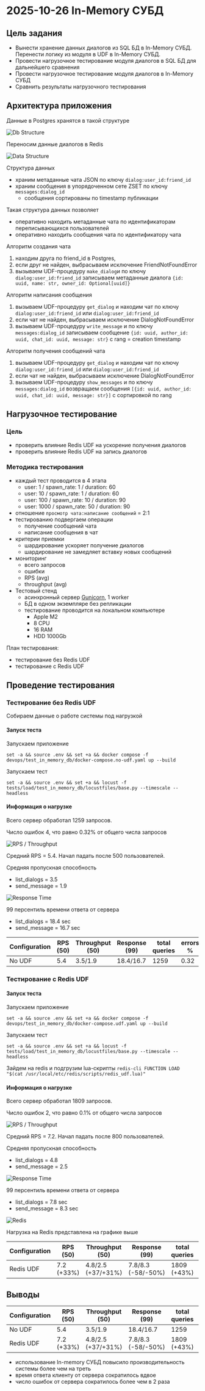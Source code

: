# 2025-10-26 In-Memory СУБД

## Цель задания
- Вынести хранение данных диалогов из SQL БД в In-Memory СУБД. Перенести логику из модуля в UDF в In-Memory СУБД.
- Провести нагрузочное тестирование модуля диалогов в SQL БД для дальнейшего сравнения
- Провести нагрузочное тестирование модуля диалогов в In-Memory СУБД
- Сравнить результаты нагрузочного тестирования

## Архитектура приложения

Данные в Postgres хранятся в такой структуре

![Db Structure](./media/db.png)

Переносим данные диалогов в Redis

![Data Structure](./media/data-structure.png)

Структура данных
- храним метаданные чата JSON по ключу `dialog:user_id:friend_id`
- храним сообщения в упорядоченном сете ZSET по ключу `messages:dialog_id`
  - сообщения сортированы по timestamp публикации

Такая структура данных позволяет
- оперативно находить метаданные чата по идентификаторам переписывающихся пользователей
- оперативно находить сообщения чата по идентификатору чата

Алгоритм создания чата
1. находим друга по friend_id в Postgres,
2. если друг не найден, выбрасываем исключение FriendNotFoundError
2. вызываем UDF-процедуру `make_dialog`и по ключу `dialog:user_id:friend_id` записываем метаданные диалога `{id: uuid, name: str, owner_id: Optional[uuid]}`

Алгоритм написания сообщения
1. вызываем UDF-процедуру `get_dialog` и находим чат по ключу `dialog:user_id:friend_id` или `dialog:user_id:friend_id`
2. если чат не найден, выбрасываем исключение DialogNotFoundError
3. вызываем UDF-процедуру `write_message` и по ключу `messages:dialog_id` записываем сообщение `{id: uuid, author_id: uuid, chat_id: uuid, message: str}` с rang = creation timestamp

Алгоритм получения сообщений чата
1. вызываем UDF-процедуру `get_dialog` и находим чат по ключу `dialog:user_id:friend_id` или `dialog:user_id:friend_id`
2. если чат не найден, выбрасываем исключение DialogNotFoundError
3. вызываем UDF-процедуру `show_messages` и по ключу `messages:dialog_id` возвращаем сообщения `[{id: uuid, author_id: uuid, chat_id: uuid, message: str}]` с сортировкой по rang

## Нагрузочное тестирование

### Цель
- проверить влияние Redis UDF на ускорение получения диалогов
- проверить влияние Redis UDF на запись диалогов

### Методика тестирования
- каждый тест проводится в 4 этапа
  - user: 1 / spawn_rate: 1 / duration: 60
  - user: 10 / spawn_rate: 1 / duration: 60
  - user: 100 / spawn_rate: 10 / duration: 90
  - user: 1000 / spawn_rate: 50 / duration: 90
- отношение `просмотр чата:написание сообщений` = 2:1
- тестированию подвергаем операции
  - получение сообщений чата
  - написание сообщения в чат
- критерии приемки
  - шардирование ускоряет получение диалогов
  - шардирование не замедляет вставку новых сообщений
- мониторинг
  - всего запросов
  - ошибки
  - RPS (avg)
  - throughput (avg)
- Тестовый стенд
  - асинхронный сервер [Gunicorn](https://gunicorn.org/), 1 worker
  - БД в одном экземпляре без репликации
  - тестирование проводится на локальном компьютере
    - Apple M2
    - 8 CPU
    - 16 RAM
    - HDD 1000Gb

План тестирования:
- тестирование без Redis UDF
- тестирование с Redis UDF

## Проведение тестирования

### Тестирование без Redis UDF

Собираем данные о работе системы под нагрузкой

#### Запуск теста

Запускаем приложение
```shell
set -a && source .env && set +a && docker compose -f devops/test_in_memory_db/docker-compose.no-udf.yaml up --build
```

Запускаем тест
```shell
set -a && source .env && set +a && locust -f tests/load/test_in_memory_db/locustfiles/base.py --timescale --headless
```

#### Информация о нагрузке

Всего сервер обработал 1259 запросов.

Число ошибок 4, что равно 0.32% от общего числа запросов

![RPS / Throughput](./media/rps-db.png)

Cредний RPS = 5.4.
Начал падать после 500 пользователей.

Средняя пропускная способность
- list_dialogs = 3.5
- send_message = 1.9

![Response Time](./media/response-db.png)

99 персентиль времени ответа от сервера
- list_dialogs = 18.4 sec
- send_message = 16.7 sec

| Configuration | RPS (50) | Throughput (50) | Response (99)  | total queries | errors %   |
|---------------|----------|-----------------|----------------|---------------|------------|
| No UDF        | 5.4      | 3.5/1.9         | 18.4/16.7      | 1259          | 0.32       |

### Тестирование с Redis UDF

#### Запуск теста

Запускаем приложение
```shell
set -a && source .env && set +a && docker compose -f devops/test_in_memory_db/docker-compose.udf.yaml up --build
```

Запускаем тест
```shell
set -a && source .env && set +a && locust -f tests/load/test_in_memory_db/locustfiles/base.py --timescale --headless
```

Зайдем на redis и подгрузим lua-скрипты `redis-cli FUNCTION LOAD "$(cat /usr/local/etc/redis/scripts/redis_udf.lua)"`

#### Информация о нагрузке

Всего сервер обработал 1809 запросов.

Число ошибок 2, что равно 0.1% от общего числа запросов

![RPS / Throughput](./media/rps-after.png)

Cредний RPS = 7.2.
Начал падать после 800 пользователей.

Средняя пропускная способность
- list_dialogs = 4.8
- send_message = 2.5

![Response Time](./media/response-udf.png)

99 персентиль времени ответа от сервера
- list_dialogs = 7.8 sec
- send_message = 8.3 sec

![Redis](./media/redis-udf.png)

Нагрузка на Redis представлена на графике выше


| Configuration | RPS (50)    | Throughput (50)    | Response (99)        | total queries | errors %   |
|---------------|-------------|--------------------|----------------------|---------------|------------|
| Redis UDF     | 7.2 (+33%)  | 4.8/2.5 (+37/+31%) | 7.8/8.3 (-58/-50%) | 1809 (+43%)   | 0.1 (-66%) |


## Выводы

| Configuration | RPS (50)   | Throughput (50)    | Response (99)        | total queries | errors %   |
|---------------|------------|--------------------|----------------------|---------------|------------|
| No UDF        | 5.4        | 3.5/1.9            | 18.4/16.7            | 1259          | 0.32       |
| Redis UDF     | 7.2 (+33%) | 4.8/2.5 (+37/+31%) | 7.8/8.3 (-58/-50%)   | 1809 (+43%)   | 0.1 (-66%) |

- использование In-memory СУБД повысило производительность системы более чем на треть
- время ответа клиенту от сервера сократилось вдвое
- число ошибок от сервера сократилось более чем в 2 раза
